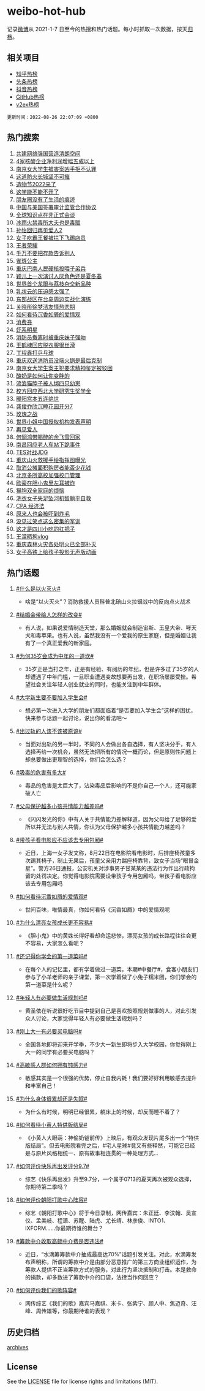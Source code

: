 # weibo-hot-hub

记录[微博](https://www.weibo.com)从 2021-1-7 日至今的热搜和热门话题。每小时抓取一次数据，按天[归档](archives)。

## 相关项目

- [知乎热榜](https://github.com/lonnyzhang423/zhihu-hot-hub)
- [头条热榜](https://github.com/lonnyzhang423/toutiao-hot-hub)
- [抖音热榜](https://github.com/lonnyzhang423/douyin-hot-hub)
- [GitHub热榜](https://github.com/lonnyzhang423/github-hot-hub)
- [v2ex热榜](https://github.com/lonnyzhang423/v2ex-hot-hub)


`更新时间：2022-08-26 22:07:09 +0800`

## 热门搜索

1. [共建网络强国营造清朗空间](https://m.weibo.cn/search?containerid=100103type%3D1%26t%3D10%26q%3D%23%E5%85%B1%E5%BB%BA%E7%BD%91%E7%BB%9C%E5%BC%BA%E5%9B%BD%E8%90%A5%E9%80%A0%E6%B8%85%E6%9C%97%E7%A9%BA%E9%97%B4%23&stream_entry_id=51&isnewpage=1&extparam=seat%3D1%26filter_type%3Drealtimehot%26cate%3D10103%26dgr%3D0%26c_type%3D51%26pos%3D0%26display_time%3D1661522828%26pre_seqid%3D16615228282850429140198&luicode=10000011&lfid=106003type%253D25%2526t%253D3%2526disable_hot%253D1%2526filter_type%253Drealtimehot)
1. [4家核酸企业净利润增幅五成以上](https://m.weibo.cn/search?containerid=100103type%3D1%26t%3D10%26q%3D%234%E5%AE%B6%E6%A0%B8%E9%85%B8%E4%BC%81%E4%B8%9A%E5%87%80%E5%88%A9%E6%B6%A6%E5%A2%9E%E5%B9%85%E4%BA%94%E6%88%90%E4%BB%A5%E4%B8%8A%23&stream_entry_id=31&isnewpage=1&extparam=seat%3D1%26realpos%3D1%26cate%3D0%26dgr%3D0%26filter_type%3Drealtimehot%26lcate%3D5001%26c_type%3D31%26flag%3D1%26pos%3D0%26display_time%3D1661522828%26pre_seqid%3D16615228282850429140198&luicode=10000011&lfid=106003type%253D25%2526t%253D3%2526disable_hot%253D1%2526filter_type%253Drealtimehot)
1. [南京女大学生被害案凶手拒不认罪](https://m.weibo.cn/search?containerid=100103type%3D1%26t%3D10%26q%3D%23%E5%8D%97%E4%BA%AC%E5%A5%B3%E5%A4%A7%E5%AD%A6%E7%94%9F%E8%A2%AB%E5%AE%B3%E6%A1%88%E5%87%B6%E6%89%8B%E6%8B%92%E4%B8%8D%E8%AE%A4%E7%BD%AA%23&stream_entry_id=31&isnewpage=1&extparam=seat%3D1%26realpos%3D2%26cate%3D0%26dgr%3D0%26filter_type%3Drealtimehot%26lcate%3D5001%26c_type%3D31%26flag%3D0%26pos%3D1%26display_time%3D1661522828%26pre_seqid%3D16615228282850429140198&luicode=10000011&lfid=106003type%253D25%2526t%253D3%2526disable_hot%253D1%2526filter_type%253Drealtimehot)
1. [这道防火长城坚不可摧](https://m.weibo.cn/search?containerid=100103type%3D1%26t%3D10%26q%3D%23%E8%BF%99%E9%81%93%E9%98%B2%E7%81%AB%E9%95%BF%E5%9F%8E%E5%9D%9A%E4%B8%8D%E5%8F%AF%E6%91%A7%23&stream_entry_id=31&isnewpage=1&extparam=seat%3D1%26realpos%3D3%26cate%3D0%26dgr%3D0%26filter_type%3Drealtimehot%26lcate%3D5001%26c_type%3D31%26flag%3D0%26pos%3D2%26display_time%3D1661522828%26pre_seqid%3D16615228282850429140198&luicode=10000011&lfid=106003type%253D25%2526t%253D3%2526disable_hot%253D1%2526filter_type%253Drealtimehot)
1. [造物节2022来了](https://m.weibo.cn/search?containerid=100103type%3D1%26t%3D10%26q%3D%23%E9%80%A0%E7%89%A9%E8%8A%822022%E6%9D%A5%E4%BA%86%23&stream_entry_id=31&isnewpage=1&extparam=seat%3D1%26filter_type%3Drealtimehot%26cate%3D0%26dgr%3D0%26lcate%3D5001%26topic_ad%3D1%26c_type%3D31%26adid%3D163623%26pos%3D3%26display_time%3D1661522828%26pre_seqid%3D16615228282850429140198&luicode=10000011&lfid=106003type%253D25%2526t%253D3%2526disable_hot%253D1%2526filter_type%253Drealtimehot)
1. [这学能不能不开了](https://m.weibo.cn/search?containerid=100103type%3D1%26t%3D10%26q%3D%23%E8%BF%99%E5%AD%A6%E8%83%BD%E4%B8%8D%E8%83%BD%E4%B8%8D%E5%BC%80%E4%BA%86%23&stream_entry_id=31&isnewpage=1&extparam=seat%3D1%26realpos%3D4%26cate%3D0%26dgr%3D0%26filter_type%3Drealtimehot%26lcate%3D5001%26c_type%3D31%26flag%3D1%26pos%3D4%26display_time%3D1661522828%26pre_seqid%3D16615228282850429140198&luicode=10000011&lfid=106003type%253D25%2526t%253D3%2526disable_hot%253D1%2526filter_type%253Drealtimehot)
1. [朋友圈没有了生活的痕迹](http://m.weibo.cn/c/wbox?&id=j84w2uenjc&roomid=13034&q=%23%E6%9C%8B%E5%8F%8B%E5%9C%88%E6%B2%A1%E6%9C%89%E4%BA%86%E7%94%9F%E6%B4%BB%E7%9A%84%E7%97%95%E8%BF%B9%23&extparam=seat%3D1%26realpos%3D5%26cate%3D0%26dgr%3D0%26filter_type%3Drealtimehot%26lcate%3D5001%26c_type%3D31%26flag%3D2%26pos%3D5%26display_time%3D1661522828%26pre_seqid%3D16615228282850429140198&luicode=10000011&lfid=106003type%253D25%2526t%253D3%2526disable_hot%253D1%2526filter_type%253Drealtimehot)
1. [中国与美国签署审计监管合作协议](https://m.weibo.cn/search?containerid=100103type%3D1%26t%3D10%26q%3D%23%E4%B8%AD%E5%9B%BD%E4%B8%8E%E7%BE%8E%E5%9B%BD%E7%AD%BE%E7%BD%B2%E5%AE%A1%E8%AE%A1%E7%9B%91%E7%AE%A1%E5%90%88%E4%BD%9C%E5%8D%8F%E8%AE%AE%23&stream_entry_id=31&isnewpage=1&extparam=seat%3D1%26realpos%3D6%26cate%3D0%26dgr%3D0%26filter_type%3Drealtimehot%26lcate%3D5001%26c_type%3D31%26flag%3D0%26pos%3D6%26display_time%3D1661522828%26pre_seqid%3D16615228282850429140198&luicode=10000011&lfid=106003type%253D25%2526t%253D3%2526disable_hot%253D1%2526filter_type%253Drealtimehot)
1. [全球知识点在非正式会谈](https://m.weibo.cn/search?containerid=100103type%3D1%26t%3D10%26q%3D%23%E5%85%A8%E7%90%83%E7%9F%A5%E8%AF%86%E7%82%B9%E5%9C%A8%E9%9D%9E%E6%AD%A3%E5%BC%8F%E4%BC%9A%E8%B0%88%23&stream_entry_id=31&isnewpage=1&extparam=seat%3D1%26filter_type%3Drealtimehot%26cate%3D0%26dgr%3D0%26lcate%3D5001%26c_type%3D31%26adid%3D163684%26pos%3D7%26display_time%3D1661522828%26pre_seqid%3D16615228282850429140198&luicode=10000011&lfid=106003type%253D25%2526t%253D3%2526disable_hot%253D1%2526filter_type%253Drealtimehot)
1. [冰雨火禁毒所大夫也是毒贩](https://m.weibo.cn/search?containerid=100103type%3D1%26t%3D10%26q%3D%23%E5%86%B0%E9%9B%A8%E7%81%AB%E7%A6%81%E6%AF%92%E6%89%80%E5%A4%A7%E5%A4%AB%E4%B9%9F%E6%98%AF%E6%AF%92%E8%B4%A9%23&stream_entry_id=31&isnewpage=1&extparam=seat%3D1%26realpos%3D7%26cate%3D0%26dgr%3D0%26filter_type%3Drealtimehot%26lcate%3D5001%26c_type%3D31%26flag%3D1%26pos%3D8%26display_time%3D1661522828%26pre_seqid%3D16615228282850429140198&luicode=10000011&lfid=106003type%253D25%2526t%253D3%2526disable_hot%253D1%2526filter_type%253Drealtimehot)
1. [孙怡回归再见爱人2](https://m.weibo.cn/search?containerid=100103type%3D1%26t%3D10%26q%3D%23%E5%AD%99%E6%80%A1%E5%9B%9E%E5%BD%92%E5%86%8D%E8%A7%81%E7%88%B1%E4%BA%BA2%23&stream_entry_id=31&isnewpage=1&extparam=seat%3D1%26realpos%3D8%26cate%3D0%26dgr%3D0%26filter_type%3Drealtimehot%26lcate%3D5001%26c_type%3D31%26flag%3D0%26pos%3D9%26display_time%3D1661522828%26pre_seqid%3D16615228282850429140198&luicode=10000011&lfid=106003type%253D25%2526t%253D3%2526disable_hot%253D1%2526filter_type%253Drealtimehot)
1. [女子吃霸王餐被拦下飞踢店员](https://m.weibo.cn/search?containerid=100103type%3D1%26t%3D10%26q%3D%23%E5%A5%B3%E5%AD%90%E5%90%83%E9%9C%B8%E7%8E%8B%E9%A4%90%E8%A2%AB%E6%8B%A6%E4%B8%8B%E9%A3%9E%E8%B8%A2%E5%BA%97%E5%91%98%23&stream_entry_id=31&isnewpage=1&extparam=seat%3D1%26realpos%3D9%26cate%3D0%26dgr%3D0%26filter_type%3Drealtimehot%26lcate%3D5001%26c_type%3D31%26flag%3D0%26pos%3D10%26display_time%3D1661522828%26pre_seqid%3D16615228282850429140198&luicode=10000011&lfid=106003type%253D25%2526t%253D3%2526disable_hot%253D1%2526filter_type%253Drealtimehot)
1. [王者荣耀](https://m.weibo.cn/search?containerid=100103type%3D1%26t%3D10%26q%3D%E7%8E%8B%E8%80%85%E8%8D%A3%E8%80%80&stream_entry_id=31&isnewpage=1&extparam=seat%3D1%26realpos%3D10%26cate%3D0%26dgr%3D0%26filter_type%3Drealtimehot%26lcate%3D5001%26c_type%3D31%26flag%3D1%26pos%3D11%26display_time%3D1661522828%26pre_seqid%3D16615228282850429140198&luicode=10000011&lfid=106003type%253D25%2526t%253D3%2526disable_hot%253D1%2526filter_type%253Drealtimehot)
1. [千万不要把存款告诉别人](https://m.weibo.cn/search?containerid=100103type%3D1%26t%3D10%26q%3D%23%E5%8D%83%E4%B8%87%E4%B8%8D%E8%A6%81%E6%8A%8A%E5%AD%98%E6%AC%BE%E5%91%8A%E8%AF%89%E5%88%AB%E4%BA%BA%23&stream_entry_id=31&isnewpage=1&extparam=seat%3D1%26realpos%3D11%26cate%3D0%26dgr%3D0%26filter_type%3Drealtimehot%26lcate%3D5001%26c_type%3D31%26flag%3D0%26pos%3D12%26display_time%3D1661522828%26pre_seqid%3D16615228282850429140198&luicode=10000011&lfid=106003type%253D25%2526t%253D3%2526disable_hot%253D1%2526filter_type%253Drealtimehot)
1. [雀斑公主](https://m.weibo.cn/search?containerid=100103type%3D1%26t%3D10%26q%3D%E9%9B%80%E6%96%91%E5%85%AC%E4%B8%BB&stream_entry_id=31&isnewpage=1&extparam=seat%3D1%26realpos%3D12%26cate%3D0%26dgr%3D0%26filter_type%3Drealtimehot%26lcate%3D5001%26c_type%3D31%26flag%3D1%26pos%3D13%26display_time%3D1661522828%26pre_seqid%3D16615228282850429140198&luicode=10000011&lfid=106003type%253D25%2526t%253D3%2526disable_hot%253D1%2526filter_type%253Drealtimehot)
1. [重庆巴南人民硬核投喂子弟兵](https://m.weibo.cn/search?containerid=100103type%3D1%26t%3D10%26q%3D%23%E9%87%8D%E5%BA%86%E5%B7%B4%E5%8D%97%E4%BA%BA%E6%B0%91%E7%A1%AC%E6%A0%B8%E6%8A%95%E5%96%82%E5%AD%90%E5%BC%9F%E5%85%B5%23&stream_entry_id=31&isnewpage=1&extparam=seat%3D1%26realpos%3D13%26cate%3D0%26dgr%3D0%26filter_type%3Drealtimehot%26lcate%3D5001%26c_type%3D31%26flag%3D0%26pos%3D14%26display_time%3D1661522828%26pre_seqid%3D16615228282850429140198&luicode=10000011&lfid=106003type%253D25%2526t%253D3%2526disable_hot%253D1%2526filter_type%253Drealtimehot)
1. [颖儿上一次演讨人厌角色还是夏冬春](https://m.weibo.cn/search?containerid=100103type%3D1%26t%3D10%26q%3D%23%E9%A2%96%E5%84%BF%E4%B8%8A%E4%B8%80%E6%AC%A1%E6%BC%94%E8%AE%A8%E4%BA%BA%E5%8E%8C%E8%A7%92%E8%89%B2%E8%BF%98%E6%98%AF%E5%A4%8F%E5%86%AC%E6%98%A5%23&stream_entry_id=31&isnewpage=1&extparam=seat%3D1%26realpos%3D14%26cate%3D0%26dgr%3D0%26filter_type%3Drealtimehot%26lcate%3D5001%26c_type%3D31%26flag%3D0%26pos%3D15%26display_time%3D1661522828%26pre_seqid%3D16615228282850429140198&luicode=10000011&lfid=106003type%253D25%2526t%253D3%2526disable_hot%253D1%2526filter_type%253Drealtimehot)
1. [世界首个龙眼与荔枝杂交新品种](https://m.weibo.cn/search?containerid=100103type%3D1%26t%3D10%26q%3D%23%E4%B8%96%E7%95%8C%E9%A6%96%E4%B8%AA%E9%BE%99%E7%9C%BC%E4%B8%8E%E8%8D%94%E6%9E%9D%E6%9D%82%E4%BA%A4%E6%96%B0%E5%93%81%E7%A7%8D%23&stream_entry_id=31&isnewpage=1&extparam=seat%3D1%26realpos%3D15%26cate%3D0%26dgr%3D0%26filter_type%3Drealtimehot%26lcate%3D5001%26c_type%3D31%26flag%3D0%26pos%3D16%26display_time%3D1661522828%26pre_seqid%3D16615228282850429140198&luicode=10000011&lfid=106003type%253D25%2526t%253D3%2526disable_hot%253D1%2526filter_type%253Drealtimehot)
1. [乳状云的压迫感太强了](https://m.weibo.cn/search?containerid=100103type%3D1%26t%3D10%26q%3D%23%E4%B9%B3%E7%8A%B6%E4%BA%91%E7%9A%84%E5%8E%8B%E8%BF%AB%E6%84%9F%E5%A4%AA%E5%BC%BA%E4%BA%86%23&stream_entry_id=31&isnewpage=1&extparam=seat%3D1%26realpos%3D16%26cate%3D0%26dgr%3D0%26filter_type%3Drealtimehot%26lcate%3D5001%26c_type%3D31%26flag%3D1%26pos%3D17%26display_time%3D1661522828%26pre_seqid%3D16615228282850429140198&luicode=10000011&lfid=106003type%253D25%2526t%253D3%2526disable_hot%253D1%2526filter_type%253Drealtimehot)
1. [东部战区在台岛周边实战化演练](https://m.weibo.cn/search?containerid=100103type%3D1%26t%3D10%26q%3D%23%E4%B8%9C%E9%83%A8%E6%88%98%E5%8C%BA%E5%9C%A8%E5%8F%B0%E5%B2%9B%E5%91%A8%E8%BE%B9%E5%AE%9E%E6%88%98%E5%8C%96%E6%BC%94%E7%BB%83%23&stream_entry_id=31&isnewpage=1&extparam=seat%3D1%26realpos%3D17%26cate%3D0%26dgr%3D0%26filter_type%3Drealtimehot%26lcate%3D5001%26c_type%3D31%26flag%3D0%26pos%3D18%26display_time%3D1661522828%26pre_seqid%3D16615228282850429140198&luicode=10000011&lfid=106003type%253D25%2526t%253D3%2526disable_hot%253D1%2526filter_type%253Drealtimehot)
1. [关晓彤徐梦洁友情热恋期](https://m.weibo.cn/search?containerid=100103type%3D1%26t%3D10%26q%3D%23%E5%85%B3%E6%99%93%E5%BD%A4%E5%BE%90%E6%A2%A6%E6%B4%81%E5%8F%8B%E6%83%85%E7%83%AD%E6%81%8B%E6%9C%9F%23&stream_entry_id=31&isnewpage=1&extparam=seat%3D1%26realpos%3D18%26cate%3D0%26dgr%3D0%26filter_type%3Drealtimehot%26lcate%3D5001%26c_type%3D31%26flag%3D0%26pos%3D19%26display_time%3D1661522828%26pre_seqid%3D16615228282850429140198&luicode=10000011&lfid=106003type%253D25%2526t%253D3%2526disable_hot%253D1%2526filter_type%253Drealtimehot)
1. [如何看待沉香如屑的爱情观](https://m.weibo.cn/search?containerid=100103type%3D1%26t%3D10%26q%3D%23%E5%A6%82%E4%BD%95%E7%9C%8B%E5%BE%85%E6%B2%89%E9%A6%99%E5%A6%82%E5%B1%91%E7%9A%84%E7%88%B1%E6%83%85%E8%A7%82%23&stream_entry_id=31&isnewpage=1&extparam=seat%3D1%26realpos%3D19%26cate%3D0%26dgr%3D0%26filter_type%3Drealtimehot%26lcate%3D5001%26c_type%3D31%26flag%3D1%26pos%3D20%26display_time%3D1661522828%26pre_seqid%3D16615228282850429140198&luicode=10000011&lfid=106003type%253D25%2526t%253D3%2526disable_hot%253D1%2526filter_type%253Drealtimehot)
1. [消费券](https://m.weibo.cn/search?containerid=100103type%3D1%26t%3D10%26q%3D%E6%B6%88%E8%B4%B9%E5%88%B8&stream_entry_id=31&isnewpage=1&extparam=seat%3D1%26realpos%3D20%26cate%3D0%26dgr%3D0%26filter_type%3Drealtimehot%26lcate%3D5001%26c_type%3D31%26flag%3D1%26pos%3D21%26display_time%3D1661522828%26pre_seqid%3D16615228282850429140198&luicode=10000011&lfid=106003type%253D25%2526t%253D3%2526disable_hot%253D1%2526filter_type%253Drealtimehot)
1. [虾系明星](https://m.weibo.cn/search?containerid=100103type%3D1%26t%3D10%26q%3D%23%E8%99%BE%E7%B3%BB%E6%98%8E%E6%98%9F%23&stream_entry_id=31&isnewpage=1&extparam=seat%3D1%26realpos%3D21%26cate%3D0%26dgr%3D0%26filter_type%3Drealtimehot%26lcate%3D5001%26c_type%3D31%26flag%3D1%26pos%3D22%26display_time%3D1661522828%26pre_seqid%3D16615228282850429140198&luicode=10000011&lfid=106003type%253D25%2526t%253D3%2526disable_hot%253D1%2526filter_type%253Drealtimehot)
1. [消防员撤离时被重庆妹子强吻](https://m.weibo.cn/search?containerid=100103type%3D1%26t%3D10%26q%3D%23%E6%B6%88%E9%98%B2%E5%91%98%E6%92%A4%E7%A6%BB%E6%97%B6%E8%A2%AB%E9%87%8D%E5%BA%86%E5%A6%B9%E5%AD%90%E5%BC%BA%E5%90%BB%23&stream_entry_id=31&isnewpage=1&extparam=seat%3D1%26realpos%3D22%26cate%3D0%26dgr%3D0%26filter_type%3Drealtimehot%26lcate%3D5001%26c_type%3D31%26flag%3D0%26pos%3D23%26display_time%3D1661522828%26pre_seqid%3D16615228282850429140198&luicode=10000011&lfid=106003type%253D25%2526t%253D3%2526disable_hot%253D1%2526filter_type%253Drealtimehot)
1. [王鹤棣回应脱衣服很丝滑](https://m.weibo.cn/search?containerid=100103type%3D1%26t%3D10%26q%3D%23%E7%8E%8B%E9%B9%A4%E6%A3%A3%E5%9B%9E%E5%BA%94%E8%84%B1%E8%A1%A3%E6%9C%8D%E5%BE%88%E4%B8%9D%E6%BB%91%23&stream_entry_id=31&isnewpage=1&extparam=seat%3D1%26realpos%3D23%26cate%3D0%26dgr%3D0%26filter_type%3Drealtimehot%26lcate%3D5001%26c_type%3D31%26flag%3D0%26pos%3D24%26display_time%3D1661522828%26pre_seqid%3D16615228282850429140198&luicode=10000011&lfid=106003type%253D25%2526t%253D3%2526disable_hot%253D1%2526filter_type%253Drealtimehot)
1. [丁程鑫打乒乓球](https://m.weibo.cn/search?containerid=100103type%3D1%26t%3D10%26q%3D%23%E4%B8%81%E7%A8%8B%E9%91%AB%E6%89%93%E4%B9%92%E4%B9%93%E7%90%83%23&stream_entry_id=31&isnewpage=1&extparam=seat%3D1%26realpos%3D24%26cate%3D0%26dgr%3D0%26filter_type%3Drealtimehot%26lcate%3D5001%26c_type%3D31%26flag%3D1%26pos%3D25%26display_time%3D1661522828%26pre_seqid%3D16615228282850429140198&luicode=10000011&lfid=106003type%253D25%2526t%253D3%2526disable_hot%253D1%2526filter_type%253Drealtimehot)
1. [重庆欢送消防员没端火锅是最后克制](https://m.weibo.cn/search?containerid=100103type%3D1%26t%3D10%26q%3D%23%E9%87%8D%E5%BA%86%E6%AC%A2%E9%80%81%E6%B6%88%E9%98%B2%E5%91%98%E6%B2%A1%E7%AB%AF%E7%81%AB%E9%94%85%E6%98%AF%E6%9C%80%E5%90%8E%E5%85%8B%E5%88%B6%23&stream_entry_id=31&isnewpage=1&extparam=seat%3D1%26realpos%3D25%26cate%3D0%26dgr%3D0%26filter_type%3Drealtimehot%26lcate%3D5001%26c_type%3D31%26flag%3D0%26pos%3D26%26display_time%3D1661522828%26pre_seqid%3D16615228282850429140198&luicode=10000011&lfid=106003type%253D25%2526t%253D3%2526disable_hot%253D1%2526filter_type%253Drealtimehot)
1. [南京女大学生案主犯要求精神鉴定被驳回](https://m.weibo.cn/search?containerid=100103type%3D1%26t%3D10%26q%3D%23%E5%8D%97%E4%BA%AC%E5%A5%B3%E5%A4%A7%E5%AD%A6%E7%94%9F%E6%A1%88%E4%B8%BB%E7%8A%AF%E8%A6%81%E6%B1%82%E7%B2%BE%E7%A5%9E%E9%89%B4%E5%AE%9A%E8%A2%AB%E9%A9%B3%E5%9B%9E%23&stream_entry_id=31&isnewpage=1&extparam=seat%3D1%26realpos%3D26%26cate%3D0%26dgr%3D0%26filter_type%3Drealtimehot%26lcate%3D5001%26c_type%3D31%26flag%3D1%26pos%3D27%26display_time%3D1661522828%26pre_seqid%3D16615228282850429140198&luicode=10000011&lfid=106003type%253D25%2526t%253D3%2526disable_hot%253D1%2526filter_type%253Drealtimehot)
1. [酸奶是如何让你变胖的](https://m.weibo.cn/search?containerid=100103type%3D1%26t%3D10%26q%3D%23%E9%85%B8%E5%A5%B6%E6%98%AF%E5%A6%82%E4%BD%95%E8%AE%A9%E4%BD%A0%E5%8F%98%E8%83%96%E7%9A%84%23&stream_entry_id=31&isnewpage=1&extparam=seat%3D1%26realpos%3D27%26cate%3D0%26dgr%3D0%26filter_type%3Drealtimehot%26lcate%3D5001%26c_type%3D31%26flag%3D0%26pos%3D28%26display_time%3D1661522828%26pre_seqid%3D16615228282850429140198&luicode=10000011&lfid=106003type%253D25%2526t%253D3%2526disable_hot%253D1%2526filter_type%253Drealtimehot)
1. [流浪猫脖子被人绑四只幼崽](https://m.weibo.cn/search?containerid=100103type%3D1%26t%3D10%26q%3D%23%E6%B5%81%E6%B5%AA%E7%8C%AB%E8%84%96%E5%AD%90%E8%A2%AB%E4%BA%BA%E7%BB%91%E5%9B%9B%E5%8F%AA%E5%B9%BC%E5%B4%BD%23&stream_entry_id=31&isnewpage=1&extparam=seat%3D1%26realpos%3D28%26cate%3D0%26dgr%3D0%26filter_type%3Drealtimehot%26lcate%3D5001%26c_type%3D31%26flag%3D0%26pos%3D29%26display_time%3D1661522828%26pre_seqid%3D16615228282850429140198&luicode=10000011&lfid=106003type%253D25%2526t%253D3%2526disable_hot%253D1%2526filter_type%253Drealtimehot)
1. [校方回应西北大学研究生奖学金](https://m.weibo.cn/search?containerid=100103type%3D1%26t%3D10%26q%3D%23%E6%A0%A1%E6%96%B9%E5%9B%9E%E5%BA%94%E8%A5%BF%E5%8C%97%E5%A4%A7%E5%AD%A6%E7%A0%94%E7%A9%B6%E7%94%9F%E5%A5%96%E5%AD%A6%E9%87%91%23&stream_entry_id=31&isnewpage=1&extparam=seat%3D1%26realpos%3D29%26cate%3D0%26dgr%3D0%26filter_type%3Drealtimehot%26lcate%3D5001%26c_type%3D31%26flag%3D0%26pos%3D30%26display_time%3D1661522828%26pre_seqid%3D16615228282850429140198&luicode=10000011&lfid=106003type%253D25%2526t%253D3%2526disable_hot%253D1%2526filter_type%253Drealtimehot)
1. [暖阳宫本五连绝世](https://m.weibo.cn/search?containerid=100103type%3D1%26t%3D10%26q%3D%23%E6%9A%96%E9%98%B3%E5%AE%AB%E6%9C%AC%E4%BA%94%E8%BF%9E%E7%BB%9D%E4%B8%96%23&stream_entry_id=31&isnewpage=1&extparam=seat%3D1%26realpos%3D30%26cate%3D0%26dgr%3D0%26filter_type%3Drealtimehot%26lcate%3D5001%26c_type%3D31%26flag%3D0%26pos%3D31%26display_time%3D1661522828%26pre_seqid%3D16615228282850429140198&luicode=10000011&lfid=106003type%253D25%2526t%253D3%2526disable_hot%253D1%2526filter_type%253Drealtimehot)
1. [龚俊乔欣沉睡花园开分7](https://m.weibo.cn/search?containerid=100103type%3D1%26t%3D10%26q%3D%23%E9%BE%9A%E4%BF%8A%E4%B9%94%E6%AC%A3%E6%B2%89%E7%9D%A1%E8%8A%B1%E5%9B%AD%E5%BC%80%E5%88%867%23&stream_entry_id=31&isnewpage=1&extparam=seat%3D1%26realpos%3D31%26cate%3D0%26dgr%3D0%26filter_type%3Drealtimehot%26lcate%3D5001%26c_type%3D31%26flag%3D0%26pos%3D32%26display_time%3D1661522828%26pre_seqid%3D16615228282850429140198&luicode=10000011&lfid=106003type%253D25%2526t%253D3%2526disable_hot%253D1%2526filter_type%253Drealtimehot)
1. [玫瑰之战](http://m.weibo.cn/c/wbox?&id=j84w2uenjc&roomid=11516&q=%23%E7%8E%AB%E7%91%B0%E4%B9%8B%E6%88%98%23&extparam=seat%3D1%26realpos%3D32%26cate%3D0%26dgr%3D0%26filter_type%3Drealtimehot%26lcate%3D5001%26c_type%3D31%26flag%3D1%26pos%3D33%26display_time%3D1661522828%26pre_seqid%3D16615228282850429140198&luicode=10000011&lfid=106003type%253D25%2526t%253D3%2526disable_hot%253D1%2526filter_type%253Drealtimehot)
1. [世界小姐中国授权机构发表声明](https://m.weibo.cn/search?containerid=100103type%3D1%26t%3D10%26q%3D%23%E4%B8%96%E7%95%8C%E5%B0%8F%E5%A7%90%E4%B8%AD%E5%9B%BD%E6%8E%88%E6%9D%83%E6%9C%BA%E6%9E%84%E5%8F%91%E8%A1%A8%E5%A3%B0%E6%98%8E%23&stream_entry_id=31&isnewpage=1&extparam=seat%3D1%26realpos%3D33%26cate%3D0%26dgr%3D0%26filter_type%3Drealtimehot%26lcate%3D5001%26c_type%3D31%26flag%3D0%26pos%3D34%26display_time%3D1661522828%26pre_seqid%3D16615228282850429140198&luicode=10000011&lfid=106003type%253D25%2526t%253D3%2526disable_hot%253D1%2526filter_type%253Drealtimehot)
1. [再见爱人](https://m.weibo.cn/search?containerid=100103type%3D1%26t%3D10%26q%3D%E5%86%8D%E8%A7%81%E7%88%B1%E4%BA%BA&stream_entry_id=31&isnewpage=1&extparam=seat%3D1%26realpos%3D34%26cate%3D0%26dgr%3D0%26filter_type%3Drealtimehot%26lcate%3D5001%26c_type%3D31%26flag%3D1%26pos%3D35%26display_time%3D1661522828%26pre_seqid%3D16615228282850429140198&luicode=10000011&lfid=106003type%253D25%2526t%253D3%2526disable_hot%253D1%2526filter_type%253Drealtimehot)
1. [何悯鸿带喝醉的余飞雪回家](https://m.weibo.cn/search?containerid=100103type%3D1%26t%3D10%26q%3D%23%E4%BD%95%E6%82%AF%E9%B8%BF%E5%B8%A6%E5%96%9D%E9%86%89%E7%9A%84%E4%BD%99%E9%A3%9E%E9%9B%AA%E5%9B%9E%E5%AE%B6%23&stream_entry_id=31&isnewpage=1&extparam=seat%3D1%26realpos%3D35%26cate%3D0%26dgr%3D0%26filter_type%3Drealtimehot%26lcate%3D5001%26c_type%3D31%26flag%3D1%26pos%3D36%26display_time%3D1661522828%26pre_seqid%3D16615228282850429140198&luicode=10000011&lfid=106003type%253D25%2526t%253D3%2526disable_hot%253D1%2526filter_type%253Drealtimehot)
1. [南昌回应老人车站下跪事件](https://m.weibo.cn/search?containerid=100103type%3D1%26t%3D10%26q%3D%23%E5%8D%97%E6%98%8C%E5%9B%9E%E5%BA%94%E8%80%81%E4%BA%BA%E8%BD%A6%E7%AB%99%E4%B8%8B%E8%B7%AA%E4%BA%8B%E4%BB%B6%23&stream_entry_id=31&isnewpage=1&extparam=seat%3D1%26realpos%3D36%26cate%3D0%26dgr%3D0%26filter_type%3Drealtimehot%26lcate%3D5001%26c_type%3D31%26flag%3D0%26pos%3D37%26display_time%3D1661522828%26pre_seqid%3D16615228282850429140198&luicode=10000011&lfid=106003type%253D25%2526t%253D3%2526disable_hot%253D1%2526filter_type%253Drealtimehot)
1. [TES对战JDG](https://m.weibo.cn/search?containerid=100103type%3D1%26t%3D10%26q%3D%23TES%E5%AF%B9%E6%88%98JDG%23&stream_entry_id=31&isnewpage=1&extparam=seat%3D1%26realpos%3D37%26cate%3D0%26dgr%3D0%26filter_type%3Drealtimehot%26lcate%3D5001%26c_type%3D31%26flag%3D0%26pos%3D38%26display_time%3D1661522828%26pre_seqid%3D16615228282850429140198&luicode=10000011&lfid=106003type%253D25%2526t%253D3%2526disable_hot%253D1%2526filter_type%253Drealtimehot)
1. [重庆山火救援手绘指挥图曝光](https://m.weibo.cn/search?containerid=100103type%3D1%26t%3D10%26q%3D%23%E9%87%8D%E5%BA%86%E5%B1%B1%E7%81%AB%E6%95%91%E6%8F%B4%E6%89%8B%E7%BB%98%E6%8C%87%E6%8C%A5%E5%9B%BE%E6%9B%9D%E5%85%89%23&stream_entry_id=31&isnewpage=1&extparam=seat%3D1%26realpos%3D38%26cate%3D0%26dgr%3D0%26filter_type%3Drealtimehot%26lcate%3D5001%26c_type%3D31%26flag%3D0%26pos%3D39%26display_time%3D1661522828%26pre_seqid%3D16615228282850429140198&luicode=10000011&lfid=106003type%253D25%2526t%253D3%2526disable_hot%253D1%2526filter_type%253Drealtimehot)
1. [取消公摊面积购房者能否少花钱](https://m.weibo.cn/search?containerid=100103type%3D1%26t%3D10%26q%3D%23%E5%8F%96%E6%B6%88%E5%85%AC%E6%91%8A%E9%9D%A2%E7%A7%AF%E8%B4%AD%E6%88%BF%E8%80%85%E8%83%BD%E5%90%A6%E5%B0%91%E8%8A%B1%E9%92%B1%23&stream_entry_id=31&isnewpage=1&extparam=seat%3D1%26realpos%3D39%26cate%3D0%26dgr%3D0%26filter_type%3Drealtimehot%26lcate%3D5001%26c_type%3D31%26flag%3D1%26pos%3D40%26display_time%3D1661522828%26pre_seqid%3D16615228282850429140198&luicode=10000011&lfid=106003type%253D25%2526t%253D3%2526disable_hot%253D1%2526filter_type%253Drealtimehot)
1. [北京多所高校加强校门管理](https://m.weibo.cn/search?containerid=100103type%3D1%26t%3D10%26q%3D%23%E5%8C%97%E4%BA%AC%E5%A4%9A%E6%89%80%E9%AB%98%E6%A0%A1%E5%8A%A0%E5%BC%BA%E6%A0%A1%E9%97%A8%E7%AE%A1%E7%90%86%23&stream_entry_id=31&isnewpage=1&extparam=seat%3D1%26realpos%3D40%26cate%3D0%26dgr%3D0%26filter_type%3Drealtimehot%26lcate%3D5001%26c_type%3D31%26flag%3D0%26pos%3D41%26display_time%3D1661522828%26pre_seqid%3D16615228282850429140198&luicode=10000011&lfid=106003type%253D25%2526t%253D3%2526disable_hot%253D1%2526filter_type%253Drealtimehot)
1. [欧豪在胆小鬼里左耳被炸](https://m.weibo.cn/search?containerid=100103type%3D1%26t%3D10%26q%3D%23%E6%AC%A7%E8%B1%AA%E5%9C%A8%E8%83%86%E5%B0%8F%E9%AC%BC%E9%87%8C%E5%B7%A6%E8%80%B3%E8%A2%AB%E7%82%B8%23&stream_entry_id=31&isnewpage=1&extparam=seat%3D1%26realpos%3D41%26cate%3D0%26dgr%3D0%26filter_type%3Drealtimehot%26lcate%3D5001%26c_type%3D31%26flag%3D1%26pos%3D42%26display_time%3D1661522828%26pre_seqid%3D16615228282850429140198&luicode=10000011&lfid=106003type%253D25%2526t%253D3%2526disable_hot%253D1%2526filter_type%253Drealtimehot)
1. [猫狗双全家庭的烦恼](https://m.weibo.cn/search?containerid=100103type%3D1%26t%3D10%26q%3D%23%E7%8C%AB%E7%8B%97%E5%8F%8C%E5%85%A8%E5%AE%B6%E5%BA%AD%E7%9A%84%E7%83%A6%E6%81%BC%23&stream_entry_id=31&isnewpage=1&extparam=seat%3D1%26realpos%3D42%26cate%3D0%26dgr%3D0%26filter_type%3Drealtimehot%26lcate%3D5001%26c_type%3D31%26flag%3D0%26pos%3D43%26display_time%3D1661522828%26pre_seqid%3D16615228282850429140198&luicode=10000011&lfid=106003type%253D25%2526t%253D3%2526disable_hot%253D1%2526filter_type%253Drealtimehot)
1. [洗衣女子失足坠河机智躺平自救](https://m.weibo.cn/search?containerid=100103type%3D1%26t%3D10%26q%3D%23%E6%B4%97%E8%A1%A3%E5%A5%B3%E5%AD%90%E5%A4%B1%E8%B6%B3%E5%9D%A0%E6%B2%B3%E6%9C%BA%E6%99%BA%E8%BA%BA%E5%B9%B3%E8%87%AA%E6%95%91%23&stream_entry_id=31&isnewpage=1&extparam=seat%3D1%26realpos%3D43%26cate%3D0%26dgr%3D0%26filter_type%3Drealtimehot%26lcate%3D5001%26c_type%3D31%26flag%3D0%26pos%3D44%26display_time%3D1661522828%26pre_seqid%3D16615228282850429140198&luicode=10000011&lfid=106003type%253D25%2526t%253D3%2526disable_hot%253D1%2526filter_type%253Drealtimehot)
1. [CPA 经济法](https://m.weibo.cn/search?containerid=100103type%3D1%26t%3D10%26q%3DCPA+%E7%BB%8F%E6%B5%8E%E6%B3%95&stream_entry_id=31&isnewpage=1&extparam=seat%3D1%26realpos%3D44%26cate%3D0%26dgr%3D0%26filter_type%3Drealtimehot%26lcate%3D5001%26c_type%3D31%26flag%3D0%26pos%3D45%26display_time%3D1661522828%26pre_seqid%3D16615228282850429140198&luicode=10000011&lfid=106003type%253D25%2526t%253D3%2526disable_hot%253D1%2526filter_type%253Drealtimehot)
1. [原来人也会被吓到炸毛](https://m.weibo.cn/search?containerid=100103type%3D1%26t%3D10%26q%3D%23%E5%8E%9F%E6%9D%A5%E4%BA%BA%E4%B9%9F%E4%BC%9A%E8%A2%AB%E5%90%93%E5%88%B0%E7%82%B8%E6%AF%9B%23&stream_entry_id=31&isnewpage=1&extparam=seat%3D1%26realpos%3D45%26cate%3D0%26dgr%3D0%26filter_type%3Drealtimehot%26lcate%3D5001%26c_type%3D31%26flag%3D0%26pos%3D46%26display_time%3D1661522828%26pre_seqid%3D16615228282850429140198&luicode=10000011&lfid=106003type%253D25%2526t%253D3%2526disable_hot%253D1%2526filter_type%253Drealtimehot)
1. [没见过笑点这么密集的军训](https://m.weibo.cn/search?containerid=100103type%3D1%26t%3D10%26q%3D%23%E6%B2%A1%E8%A7%81%E8%BF%87%E7%AC%91%E7%82%B9%E8%BF%99%E4%B9%88%E5%AF%86%E9%9B%86%E7%9A%84%E5%86%9B%E8%AE%AD%23&stream_entry_id=31&isnewpage=1&extparam=seat%3D1%26realpos%3D46%26cate%3D0%26dgr%3D0%26filter_type%3Drealtimehot%26lcate%3D5001%26c_type%3D31%26flag%3D0%26pos%3D47%26display_time%3D1661522828%26pre_seqid%3D16615228282850429140198&luicode=10000011&lfid=106003type%253D25%2526t%253D3%2526disable_hot%253D1%2526filter_type%253Drealtimehot)
1. [这才是四川小吃的扛把子](https://m.weibo.cn/search?containerid=100103type%3D1%26t%3D10%26q%3D%23%E8%BF%99%E6%89%8D%E6%98%AF%E5%9B%9B%E5%B7%9D%E5%B0%8F%E5%90%83%E7%9A%84%E6%89%9B%E6%8A%8A%E5%AD%90%23&stream_entry_id=31&isnewpage=1&extparam=seat%3D1%26realpos%3D47%26cate%3D0%26dgr%3D0%26filter_type%3Drealtimehot%26lcate%3D5001%26c_type%3D31%26flag%3D0%26pos%3D48%26display_time%3D1661522828%26pre_seqid%3D16615228282850429140198&luicode=10000011&lfid=106003type%253D25%2526t%253D3%2526disable_hot%253D1%2526filter_type%253Drealtimehot)
1. [王濛晒狗vlog](https://m.weibo.cn/search?containerid=100103type%3D1%26t%3D10%26q%3D%E7%8E%8B%E6%BF%9B%E6%99%92%E7%8B%97vlog&stream_entry_id=31&isnewpage=1&extparam=seat%3D1%26realpos%3D48%26cate%3D0%26dgr%3D0%26filter_type%3Drealtimehot%26lcate%3D5001%26c_type%3D31%26flag%3D1%26pos%3D49%26display_time%3D1661522828%26pre_seqid%3D16615228282850429140198&luicode=10000011&lfid=106003type%253D25%2526t%253D3%2526disable_hot%253D1%2526filter_type%253Drealtimehot)
1. [重庆森林火灾各处明火已全部扑灭](https://m.weibo.cn/search?containerid=100103type%3D1%26t%3D10%26q%3D%23%E9%87%8D%E5%BA%86%E6%A3%AE%E6%9E%97%E7%81%AB%E7%81%BE%E5%90%84%E5%A4%84%E6%98%8E%E7%81%AB%E5%B7%B2%E5%85%A8%E9%83%A8%E6%89%91%E7%81%AD%23&stream_entry_id=31&isnewpage=1&extparam=seat%3D1%26realpos%3D49%26cate%3D0%26dgr%3D0%26filter_type%3Drealtimehot%26lcate%3D5001%26c_type%3D31%26flag%3D1%26pos%3D50%26display_time%3D1661522828%26pre_seqid%3D16615228282850429140198&luicode=10000011&lfid=106003type%253D25%2526t%253D3%2526disable_hot%253D1%2526filter_type%253Drealtimehot)
1. [女子高铁上给孩子投影无声版动画](https://m.weibo.cn/search?containerid=100103type%3D1%26t%3D10%26q%3D%23%E5%A5%B3%E5%AD%90%E9%AB%98%E9%93%81%E4%B8%8A%E7%BB%99%E5%AD%A9%E5%AD%90%E6%8A%95%E5%BD%B1%E6%97%A0%E5%A3%B0%E7%89%88%E5%8A%A8%E7%94%BB%23&stream_entry_id=31&isnewpage=1&extparam=seat%3D1%26realpos%3D50%26cate%3D0%26dgr%3D0%26filter_type%3Drealtimehot%26lcate%3D5001%26c_type%3D31%26flag%3D1%26pos%3D51%26display_time%3D1661522828%26pre_seqid%3D16615228282850429140198&luicode=10000011&lfid=106003type%253D25%2526t%253D3%2526disable_hot%253D1%2526filter_type%253Drealtimehot)

## 热门话题

1. [#什么是以火灭火#](https://m.weibo.cn/search?containerid=231522type%3D1%26t%3D10%26q%3D%23%E4%BB%80%E4%B9%88%E6%98%AF%E4%BB%A5%E7%81%AB%E7%81%AD%E7%81%AB%23&stream_entry_id=128&isnewpage=1&extparam=seat%3D1%26lcate%3D5004%26dgr%3D0%26cate%3D5004%26unitid%3D1661479306167%26c_type%3D128%26pos%3D1-0-0%26display_time%3D1661522829%26pre_seqid%3D1661522829321013313224&luicode=10000011&lfid=231648_-_4)
    - 啥是“以火灭火”？消防救援人员科普北碚山火拉锯战中的反向点火战术

1. [#结婚会带给人怎样的改变#](https://m.weibo.cn/search?containerid=231522type%3D1%26t%3D10%26q%3D%23%E7%BB%93%E5%A9%9A%E4%BC%9A%E5%B8%A6%E7%BB%99%E4%BA%BA%E6%80%8E%E6%A0%B7%E7%9A%84%E6%94%B9%E5%8F%98%23&stream_entry_id=128&isnewpage=1&extparam=seat%3D1%26lcate%3D5004%26dgr%3D0%26cate%3D5004%26unitid%3D1661440008703%26c_type%3D128%26pos%3D1-0-1%26display_time%3D1661522829%26pre_seqid%3D1661522829321013313224&luicode=10000011&lfid=231648_-_4)
    - 有人说，如果说爱情制造天堂，那么婚姻就会制造宙斯、玉皇大帝、哮天犬和毒苹果。也有人说，虽然我没有一个爱我的原生家庭，但是婚姻让我有了一个真正爱我的新家庭。

1. [#为何35岁会成为中年的一道坎#](https://m.weibo.cn/search?containerid=231522type%3D1%26t%3D10%26q%3D%23%E4%B8%BA%E4%BD%9535%E5%B2%81%E4%BC%9A%E6%88%90%E4%B8%BA%E4%B8%AD%E5%B9%B4%E7%9A%84%E4%B8%80%E9%81%93%E5%9D%8E%23&stream_entry_id=128&isnewpage=1&extparam=seat%3D1%26lcate%3D5004%26dgr%3D0%26cate%3D5004%26unitid%3D1661430105353%26c_type%3D128%26pos%3D1-0-2%26display_time%3D1661522829%26pre_seqid%3D1661522829321013313224&luicode=10000011&lfid=231648_-_4)
    - 35岁正是当打之年，正是有经验、有阅历的年纪，但是许多过了35岁的人却遭遇了中年门槛，一旦职业遭遇变故想要再出发，在职场屡屡受挫。希望社会关注年轻人创业就业的同时，也能关注到中年群体。

1. [#大学新生要不要加入学生会#](https://m.weibo.cn/search?containerid=231522type%3D1%26t%3D10%26q%3D%23%E5%A4%A7%E5%AD%A6%E6%96%B0%E7%94%9F%E8%A6%81%E4%B8%8D%E8%A6%81%E5%8A%A0%E5%85%A5%E5%AD%A6%E7%94%9F%E4%BC%9A%23&stream_entry_id=128&isnewpage=1&extparam=seat%3D1%26lcate%3D5004%26dgr%3D0%26cate%3D5004%26unitid%3D1661443915362%26c_type%3D128%26pos%3D1-0-3%26display_time%3D1661522829%26pre_seqid%3D1661522829321013313224&luicode=10000011&lfid=231648_-_4)
    - 想必第一次进入大学的朋友们都面临着“是否要加入学生会”这样的困扰，快来参与话题一起讨论，说出你的看法吧～

1. [#出过轨的人该不该被原谅#](https://m.weibo.cn/search?containerid=231522type%3D1%26t%3D10%26q%3D%23%E5%87%BA%E8%BF%87%E8%BD%A8%E7%9A%84%E4%BA%BA%E8%AF%A5%E4%B8%8D%E8%AF%A5%E8%A2%AB%E5%8E%9F%E8%B0%85%23&stream_entry_id=128&isnewpage=1&extparam=seat%3D1%26lcate%3D5004%26dgr%3D0%26cate%3D5004%26unitid%3D1661478106100%26c_type%3D128%26pos%3D1-0-4%26display_time%3D1661522829%26pre_seqid%3D1661522829321013313224&luicode=10000011&lfid=231648_-_4)
    - 当面对出轨的另一半时，不同的人会做出各自选择，有人坚决分手，有人选择再给一次机会，虽然无法把所有的情况一概而论，但是原则性问题上却总要做出更理智的选择，你们会怎么选？

1. [#吸毒的危害有多大#](https://m.weibo.cn/search?containerid=231522type%3D1%26t%3D10%26q%3D%23%E5%90%B8%E6%AF%92%E7%9A%84%E5%8D%B1%E5%AE%B3%E6%9C%89%E5%A4%9A%E5%A4%A7%23&stream_entry_id=128&isnewpage=1&extparam=seat%3D1%26lcate%3D5004%26dgr%3D0%26cate%3D5004%26unitid%3D1661513476121%26c_type%3D128%26pos%3D1-0-5%26display_time%3D1661522829%26pre_seqid%3D1661522829321013313224&luicode=10000011&lfid=231648_-_4)
    - 毒品的危害是太巨大了，沾染毒品后影响的不是你自己一个人，还可能家破人亡

1. [#父母保护越多小孩共情能力越差吗#](https://m.weibo.cn/search?containerid=231522type%3D1%26t%3D10%26q%3D%23%E7%88%B6%E6%AF%8D%E4%BF%9D%E6%8A%A4%E8%B6%8A%E5%A4%9A%E5%B0%8F%E5%AD%A9%E5%85%B1%E6%83%85%E8%83%BD%E5%8A%9B%E8%B6%8A%E5%B7%AE%E5%90%97%23&stream_entry_id=128&isnewpage=1&extparam=seat%3D1%26lcate%3D5004%26dgr%3D0%26cate%3D5004%26unitid%3D1661439112686%26c_type%3D128%26pos%3D1-0-6%26display_time%3D1661522829%26pre_seqid%3D1661522829321013313224&luicode=10000011&lfid=231648_-_4)
    - 《闪闪发光的你》中有人关于共情能力差解释道，因为父母给了足够的爱所以并无法与别人共情，你认为父母保护越多小孩共情能力越差吗？

1. [#带孩子看电影应不应该去专用包厢#](https://m.weibo.cn/search?containerid=231522type%3D1%26t%3D10%26q%3D%23%E5%B8%A6%E5%AD%A9%E5%AD%90%E7%9C%8B%E7%94%B5%E5%BD%B1%E5%BA%94%E4%B8%8D%E5%BA%94%E8%AF%A5%E5%8E%BB%E4%B8%93%E7%94%A8%E5%8C%85%E5%8E%A2%23&stream_entry_id=128&isnewpage=1&extparam=seat%3D1%26lcate%3D5004%26dgr%3D0%26cate%3D5004%26unitid%3D1661482010598%26c_type%3D128%26pos%3D1-0-7%26display_time%3D1661522829%26pre_seqid%3D1661522829321013313224&luicode=10000011&lfid=231648_-_4)
    - 近日，上海一女子发文称，8月22日在电影院看电影时，后排座椅孩童多次踢其椅子，制止无果后，孩童父亲用力踹座椅靠背，致女子当场“眼冒金星”。警方26日通报，公安机关对涉事男子甘某某的违法行为作出行政拘留的处罚决定。你觉得电影院需要设带孩子专用包厢吗，带孩子看电影应该去专用包厢吗

1. [#如何看待沉香如屑的爱情观#](https://m.weibo.cn/search?containerid=231522type%3D1%26t%3D10%26q%3D%23%E5%A6%82%E4%BD%95%E7%9C%8B%E5%BE%85%E6%B2%89%E9%A6%99%E5%A6%82%E5%B1%91%E7%9A%84%E7%88%B1%E6%83%85%E8%A7%82%23&stream_entry_id=128&isnewpage=1&extparam=seat%3D1%26lcate%3D5004%26dgr%3D0%26cate%3D5004%26unitid%3D1661518284460%26c_type%3D128%26pos%3D1-0-8%26display_time%3D1661522829%26pre_seqid%3D1661522829321013313224&luicode=10000011&lfid=231648_-_4)
    - 世间百味，唯情最真，你如何看待《沉香如屑》中的爱情观呢

1. [#为什么漂亮女孩成长更不容易#](https://m.weibo.cn/search?containerid=231522type%3D1%26t%3D10%26q%3D%23%E4%B8%BA%E4%BB%80%E4%B9%88%E6%BC%82%E4%BA%AE%E5%A5%B3%E5%AD%A9%E6%88%90%E9%95%BF%E6%9B%B4%E4%B8%8D%E5%AE%B9%E6%98%93%23&stream_entry_id=128&isnewpage=1&extparam=seat%3D1%26lcate%3D5004%26dgr%3D0%26cate%3D5004%26unitid%3D1661409396401%26c_type%3D128%26pos%3D1-0-9%26display_time%3D1661522829%26pre_seqid%3D1661522829321013313224&luicode=10000011&lfid=231648_-_4)
    - 《胆小鬼》中的黄姝长得好看却命运悲惨，漂亮女孩的成长路程往往会更不容易，大家怎么看呢？

1. [#还记得你学会的第一道菜吗#](https://m.weibo.cn/search?containerid=231522type%3D1%26t%3D10%26q%3D%23%E8%BF%98%E8%AE%B0%E5%BE%97%E4%BD%A0%E5%AD%A6%E4%BC%9A%E7%9A%84%E7%AC%AC%E4%B8%80%E9%81%93%E8%8F%9C%E5%90%97%23&stream_entry_id=128&isnewpage=1&extparam=seat%3D1%26lcate%3D5004%26dgr%3D0%26cate%3D5004%26unitid%3D1661504192168%26c_type%3D128%26pos%3D1-0-10%26display_time%3D1661522829%26pre_seqid%3D1661522829321013313224&luicode=10000011&lfid=231648_-_4)
    - 在每个人的记忆里，都有学着做过一道菜，本期#中餐厅#，食客小朋友们参与了小羊老师的亲子课堂，第一次学着做了小兔子糯米团，你们学会的第一道菜是什么呢？

1. [#年轻人有必要做生活规划吗#](https://m.weibo.cn/search?containerid=231522type%3D1%26t%3D10%26q%3D%23%E5%B9%B4%E8%BD%BB%E4%BA%BA%E6%9C%89%E5%BF%85%E8%A6%81%E5%81%9A%E7%94%9F%E6%B4%BB%E8%A7%84%E5%88%92%E5%90%97%23&stream_entry_id=128&isnewpage=1&extparam=seat%3D1%26lcate%3D5004%26dgr%3D0%26cate%3D5004%26unitid%3Dm1661522709%26c_type%3D128%26pos%3D1-0-11%26display_time%3D1661522829%26pre_seqid%3D1661522829321013313224&luicode=10000011&lfid=231648_-_4)
    - 黄圣依在听说很好吃节目中提到自己是喜欢按照规划做事的人，对此引发众人讨论，大家觉得年轻人有必要做生活规划吗？

1. [#刚上大一有必要买电脑吗#](https://m.weibo.cn/search?containerid=231522type%3D1%26t%3D10%26q%3D%23%E5%88%9A%E4%B8%8A%E5%A4%A7%E4%B8%80%E6%9C%89%E5%BF%85%E8%A6%81%E4%B9%B0%E7%94%B5%E8%84%91%E5%90%97%23&stream_entry_id=128&isnewpage=1&extparam=seat%3D1%26lcate%3D5004%26dgr%3D0%26cate%3D5004%26unitid%3D1661413602572%26c_type%3D128%26pos%3D1-0-12%26display_time%3D1661522829%26pre_seqid%3D1661522829321013313224&luicode=10000011&lfid=231648_-_4)
    - 全国各地即将迎来开学季，不少大一新生即将步入大学校园，你觉得刚上大一的同学有必要买电脑吗？

1. [#高敏感人群如何拥有钝感力#](https://m.weibo.cn/search?containerid=231522type%3D1%26t%3D10%26q%3D%23%E9%AB%98%E6%95%8F%E6%84%9F%E4%BA%BA%E7%BE%A4%E5%A6%82%E4%BD%95%E6%8B%A5%E6%9C%89%E9%92%9D%E6%84%9F%E5%8A%9B%23&stream_entry_id=128&isnewpage=1&extparam=seat%3D1%26lcate%3D5004%26dgr%3D0%26cate%3D5004%26unitid%3D1661420196421%26c_type%3D128%26pos%3D1-0-13%26display_time%3D1661522829%26pre_seqid%3D1661522829321013313224&luicode=10000011&lfid=231648_-_4)
    - 敏感其实是一个很强的优势，停止自我内耗！我们要好好利用敏感去提升和丰富自己！

1. [#为什么身体很累却还是失眠#](https://m.weibo.cn/search?containerid=231522type%3D1%26t%3D10%26q%3D%23%E4%B8%BA%E4%BB%80%E4%B9%88%E8%BA%AB%E4%BD%93%E5%BE%88%E7%B4%AF%E5%8D%B4%E8%BF%98%E6%98%AF%E5%A4%B1%E7%9C%A0%23&stream_entry_id=128&isnewpage=1&extparam=seat%3D1%26lcate%3D5004%26dgr%3D0%26cate%3D5004%26unitid%3D1661350282080%26c_type%3D128%26pos%3D1-0-14%26display_time%3D1661522829%26pre_seqid%3D1661522829321013313224&luicode=10000011&lfid=231648_-_4)
    - 为什么有时候，明明已经很累，躺床上的时候，却反而睡不着了？

1. [#如何看待小黄人特供版结局#](https://m.weibo.cn/search?containerid=231522type%3D1%26t%3D10%26q%3D%23%E5%A6%82%E4%BD%95%E7%9C%8B%E5%BE%85%E5%B0%8F%E9%BB%84%E4%BA%BA%E7%89%B9%E4%BE%9B%E7%89%88%E7%BB%93%E5%B1%80%23&stream_entry_id=128&isnewpage=1&extparam=seat%3D1%26lcate%3D5004%26dgr%3D0%26cate%3D5004%26unitid%3D1661518294580%26c_type%3D128%26pos%3D1-0-15%26display_time%3D1661522829%26pre_seqid%3D1661522829321013313224&luicode=10000011&lfid=231648_-_4)
    - 《小黄人大眼萌：神偷奶爸前传》上映后，有观众发现片尾多出一个“特供版结局”。但去电影院看完之后，#宅人星球#竟又有些释然，可能它已经是与原片风格相统一、原有故事相连贯的一种处理方式…

1. [#如何评价快乐再出发评分9.7#](https://m.weibo.cn/search?containerid=231522type%3D1%26t%3D10%26q%3D%23%E5%A6%82%E4%BD%95%E8%AF%84%E4%BB%B7%E5%BF%AB%E4%B9%90%E5%86%8D%E5%87%BA%E5%8F%91%E8%AF%84%E5%88%869.7%23&stream_entry_id=128&isnewpage=1&extparam=seat%3D1%26lcate%3D5004%26dgr%3D0%26cate%3D5004%26unitid%3D1661498823597%26c_type%3D128%26pos%3D1-0-16%26display_time%3D1661522829%26pre_seqid%3D1661522829321013313224&luicode=10000011&lfid=231648_-_4)
    - 综艺《快乐再出发》升至9.7分，一个属于0713的夏天再次被观众选择，你期待第二季吗？

1. [#如何评价朝阳打歌中心阵容#](https://m.weibo.cn/search?containerid=231522type%3D1%26t%3D10%26q%3D%23%E5%A6%82%E4%BD%95%E8%AF%84%E4%BB%B7%E6%9C%9D%E9%98%B3%E6%89%93%E6%AD%8C%E4%B8%AD%E5%BF%83%E9%98%B5%E5%AE%B9%23&stream_entry_id=128&isnewpage=1&extparam=seat%3D1%26lcate%3D5004%26dgr%3D0%26cate%3D5004%26unitid%3D1661493420618%26c_type%3D128%26pos%3D1-0-17%26display_time%3D1661522829%26pre_seqid%3D1661522829321013313224&luicode=10000011&lfid=231648_-_4)
    - 综艺《朝阳打歌中心》将于今日录制，网传嘉宾：朱正廷、李汶翰、吴宣仪、孟美岐、程潇、苏醒、陆虎、尤长靖、林彦俊、INTO1、 IXFORM……你最期待谁的舞台？

1. [#筹款中介收取高额中介费是否违法#](https://m.weibo.cn/search?containerid=231522type%3D1%26t%3D10%26q%3D%23%E7%AD%B9%E6%AC%BE%E4%B8%AD%E4%BB%8B%E6%94%B6%E5%8F%96%E9%AB%98%E9%A2%9D%E4%B8%AD%E4%BB%8B%E8%B4%B9%E6%98%AF%E5%90%A6%E8%BF%9D%E6%B3%95%23&stream_entry_id=128&isnewpage=1&extparam=seat%3D1%26lcate%3D5004%26dgr%3D0%26cate%3D5004%26unitid%3Dm1661522733%26c_type%3D128%26pos%3D1-0-18%26display_time%3D1661522829%26pre_seqid%3D1661522829321013313224&luicode=10000011&lfid=231648_-_4)
    - 近日，“水滴筹筹款中介抽成最高达70%”话题引发关注。对此，水滴筹发布声明称，所谓的筹款中介是由部分恶意推广的第三方商业组织运作，为筹款人提供不正当筹款方式的服务，对此行为坚决抵制和打击。本是救命的捐款，却多数进了筹款中介的口袋，法律当作何回应？

1. [#如何评价我们的歌阵容#](https://m.weibo.cn/search?containerid=231522type%3D1%26t%3D10%26q%3D%23%E5%A6%82%E4%BD%95%E8%AF%84%E4%BB%B7%E6%88%91%E4%BB%AC%E7%9A%84%E6%AD%8C%E9%98%B5%E5%AE%B9%23&stream_entry_id=128&isnewpage=1&extparam=seat%3D1%26lcate%3D5004%26dgr%3D0%26cate%3D5004%26unitid%3D1661427106631%26c_type%3D128%26pos%3D1-0-19%26display_time%3D1661522829%26pre_seqid%3D1661522829321013313224&luicode=10000011&lfid=231648_-_4)
    - 网传综艺《我们的歌》嘉宾马嘉祺、米卡、张紫宁、颜人中、焦迈奇、汪峰、周传雄等，你最期待谁的表现？


## 历史归档

[archives](archives)

## License

See the [LICENSE](LICENSE) file for license rights and limitations (MIT).
